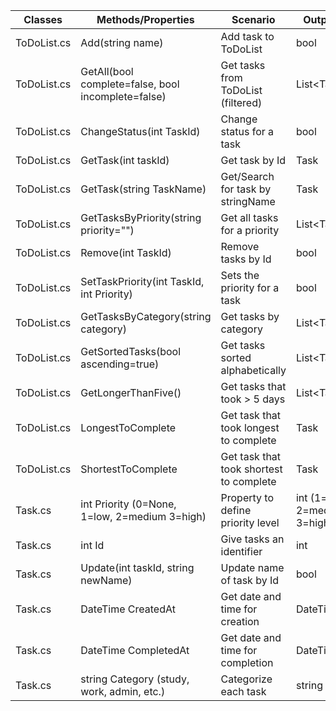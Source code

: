 | Classes       | Methods/Properties                                | Scenario							| Outputs          |
|---------------|---------------------------------------------------|-----------------------------------|------------------
|ToDoList.cs	|Add(string name)										|Add task to ToDoList				|bool
|ToDoList.cs	|GetAll(bool complete=false, bool incomplete=false)	|Get tasks from ToDoList (filtered)	|List\<Task\>
|ToDoList.cs	|ChangeStatus(int TaskId)							|Change status for a task			|bool
|ToDoList.cs	|GetTask(int taskId)								|Get task by Id						|Task
|ToDoList.cs	|GetTask(string TaskName)							|Get/Search for task by stringName	|Task
|ToDoList.cs	|GetTasksByPriority(string priority="")				|Get all tasks for a priority		|List\<Task\>
|ToDoList.cs	|Remove(int TaskId)								|Remove tasks by Id					|bool
|ToDoList.cs	|SetTaskPriority(int TaskId, int Priority)				|Sets the priority for a task		|bool
|ToDoList.cs	|GetTasksByCategory(string category)				|Get tasks by category				|List\<Task\>
|ToDoList.cs	|GetSortedTasks(bool ascending=true)				|Get tasks sorted alphabetically	|List\<Task\>
|ToDoList.cs	|GetLongerThanFive()								|Get tasks that took \> 5 days		|List\<Task\>
|ToDoList.cs	|LongestToComplete									|Get task that took longest to complete | Task
|ToDoList.cs	|ShortestToComplete									|Get task that took shortest to complete | Task
|Task.cs		|int Priority (0=None, 1=low, 2=medium 3=high)		|Property to define priority level	|int (1=low, 2=medium, 3=high)
|Task.cs		|int Id												|Give tasks an identifier			|int
|Task.cs		|Update(int taskId, string newName)					|Update name of task by Id			|bool
|Task.cs		|DateTime CreatedAt									|Get date and time for creation		|DateTime
|Task.cs		|DateTime CompletedAt								|Get date and time for completion	|DateTime 
|Task.cs		|string Category (study, work, admin, etc.)			|Categorize each task				|string